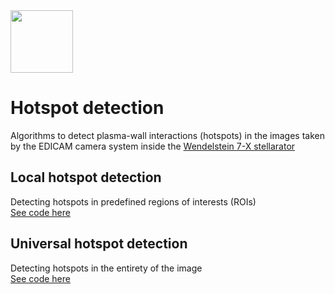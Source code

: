 <img src="https://github.com/szmate00/hotspot_detection/blob/master/figures/ek-fpl_logok.png" height="100" />


# Hotspot detection
Algorithms to detect plasma-wall interactions (hotspots) in the images taken by the EDICAM camera system inside the [Wendelstein 7-X stellarator](https://www.ipp.mpg.de/w7x)

## Local hotspot detection
Detecting hotspots in predefined regions of interests (ROIs)<br>
[See code here](https://github.com/szmate00/hotspot_detection/blob/master/local_detection/hotspot_detect_roi.py)
## Universal hotspot detection
Detecting hotspots in the entirety of the image<br>
[See code here](https://github.com/szmate00/hotspot_detection/blob/master/universal_detection/hotspot.py)
